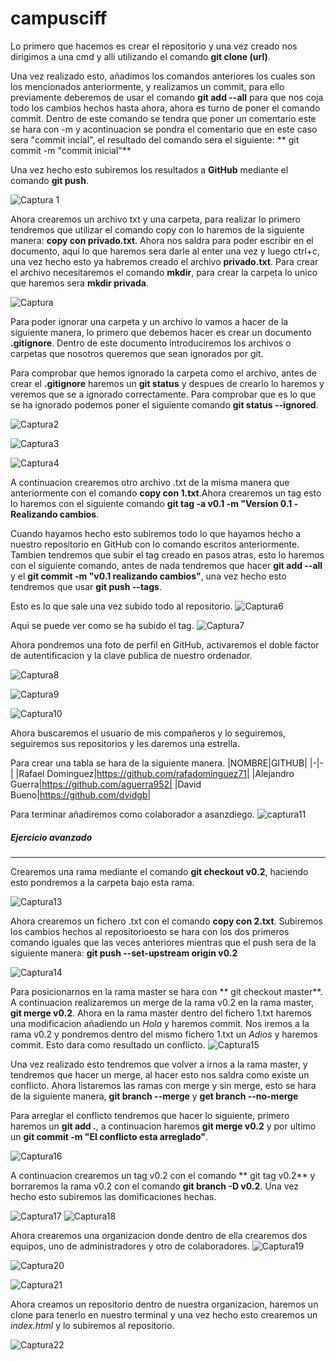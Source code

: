 # campusciff


Lo primero que hacemos es crear el repositorio y una vez creado nos
dirigimos a una cmd y alli utilizando el comando **git clone (url)**.

Una vez realizado esto, añadimos los comandos anteriores los cuales
son los mencionados anteriormente, y realizamos un commit, para ello
previamente deberemos de usar el comando **git add --all** para que
nos coja todo los cambios hechos hasta ahora, ahora es turno de poner
el comando commit. Dentro de este comando se tendra que poner un 
comentario este se hara con -m y acontinuacion se pondra el comentario
que en este caso sera "commit incial", el resultado del comando sera
el siguiente:
** git commit -m "commit inicial"**

Una vez hecho esto subiremos los resultados a **GitHub** mediante el
comando **git push**.

![Captura 1](https://user-images.githubusercontent.com/71384524/93804979-53fa1f80-fc47-11ea-9be3-7da8108ea636.PNG)

Ahora crearemos un archivo txt y una carpeta, para realizar lo primero
tendremos que utilizar el comando copy con lo haremos de la siguiente
manera: **copy con privado.txt**. Ahora nos saldra para poder escribir 
en el documento, aqui lo que haremos sera darle al enter una vez y luego
ctrl+c, una vez hecho esto ya habremos creado el archivo **privado.txt**.
Para crear el archivo necesitaremos el comando **mkdir**, para crear la 
carpeta lo unico que haremos sera **mkdir privada**.

![Captura](https://user-images.githubusercontent.com/71384524/93805074-7d1ab000-fc47-11ea-8202-c356de31ad95.PNG)

Para poder ignorar una carpeta y un archivo lo vamos a hacer de la siguiente
manera, lo primero que debemos hacer es crear un documento **.gitignore**. 
Dentro de este documento introduciremos los archivos o carpetas que nosotros
queremos que sean ignorados por git.

Para comprobar que hemos ignorado la carpeta como el archivo, antes de crear 
el **.gitignore** haremos un **git status** y despues de crearlo lo haremos
y veremos que se a ignorado correctamente. Para comprobar que es lo que se ha 
ignorado podemos poner el siguiente comando **git status --ignored**.

![Captura2](https://user-images.githubusercontent.com/71384524/93805250-c0751e80-fc47-11ea-8bff-b21a0465420b.PNG)

![Captura3](https://user-images.githubusercontent.com/71384524/93805266-c8cd5980-fc47-11ea-98d2-8ee427004f80.PNG)

![Captura4](https://user-images.githubusercontent.com/71384524/93805284-cff46780-fc47-11ea-8570-78f6e829a2f8.PNG)


A continuacion crearemos otro archivo .txt de la misma manera que anteriormente
con el comando **copy con 1.txt**.Ahora crearemos un tag esto lo haremos con el
siguiente comando **git tag -a v0.1 -m "Version 0.1 -Realizando cambios**.

Cuando hayamos hecho esto subiremos todo lo que hayamos hecho a nuestro repositorio
en GitHub con lo comando escritos anteriormente. Tambien tendremos que subir el tag
creado en pasos atras, esto lo haremos con el siguiente comando, antes de nada 
tendremos que hacer **git add --all** y el **git commit -m "v0.1 realizando cambios"**, 
una vez hecho esto tendremos que usar **git push --tags**.

Esto es lo que sale una vez subido todo al repositorio.
![Captura6](https://user-images.githubusercontent.com/71384524/93805486-1cd83e00-fc48-11ea-863e-27cadcb560e7.PNG)

Aqui se puede ver como se ha subido el tag.
![Captura7](https://user-images.githubusercontent.com/71384524/93805631-4a24ec00-fc48-11ea-84b6-561feb942748.PNG)

Ahora pondremos una foto de perfil en GitHub, activaremos el doble factor de 
autentificacion y la clave publica de nuestro ordenador.

![Captura8](https://user-images.githubusercontent.com/71384524/93806074-e6e78980-fc48-11ea-8c5c-b2959dfabbae.PNG)

![Captura9](https://user-images.githubusercontent.com/71384524/93806088-eea72e00-fc48-11ea-8822-f84aaf9b1224.PNG)

![Captura10](https://user-images.githubusercontent.com/71384524/93806105-f666d280-fc48-11ea-9c05-d43af893ca15.PNG)

Ahora buscaremos el usuario de mis compañeros y lo seguiremos, seguiremos sus 
repositorios y les daremos una estrella.

Para crear una tabla se hara de la siguiente manera.
|NOMBRE|GITHUB|
|-|-|
|Rafael Dominguez|https://github.com/rafadominguez71|
|Alejandro Guerra|https://github.com/aguerra952|
|David Bueno|https://github.com/dvidgb|

Para terminar añadiremos como colaborador a asanzdiego.
![captura11](https://user-images.githubusercontent.com/71384524/93806432-6e34fd00-fc49-11ea-93a4-129b191abd9e.PNG)


##### Ejercicio avanzado
----------------------------------------------------------------------------

Crearemos una rama mediante el comando **git checkout v0.2**, haciendo esto 
pondremos a la carpeta bajo esta rama. 

![Captura13](https://user-images.githubusercontent.com/71384524/93923525-cafcea00-fd13-11ea-8533-9c728c11739a.PNG)

Ahora crearemos un fichero .txt con el comando **copy con 2.txt**. Subiremos 
los cambios hechos al repositorioesto se hara con los dos primeros comando 
iguales que las veces anteriores mientras que el push sera de la siguiente manera:
**git push --set-upstream origin v0.2**

![Captura14](https://user-images.githubusercontent.com/71384524/93923761-19aa8400-fd14-11ea-95d0-51dc890a9813.PNG)

Para posicionarnos en la rama master se hara con ** git checkout master**. 
A continuacion realizaremos un merge de la rama v0.2 en la rama master, 
**git merge v0.2**. Ahora en la rama master dentro del fichero 1.txt haremos
una modificacion añadiendo un *Hola* y haremos commit. Nos iremos a la rama 
v0.2 y pondremos dentro del mismo fichero 1.txt un *Adios* y haremos commit.
Esto dara como resultado un conflicto.
![Captura15](https://user-images.githubusercontent.com/71384524/93923921-52e2f400-fd14-11ea-8dfa-a932d0e89003.PNG)

Una vez realizado esto tendremos que volver a irnos a la rama master, y 
tendremos que hacer un merge, al hacer esto nos saldra como existe un 
conflicto. Ahora listaremos las ramas con merge y sin merge, esto se hara
de la siguiente manera, **git branch --merge** y **get branch --no-merge**

Para arreglar el conflicto tendremos que hacer lo siguiente, primero haremos
un **git add .**, a continuacion haremos **git merge v0.2** y por ultimo un
**git commit -m "El conflicto esta arreglado"**.

![Captura16](https://user-images.githubusercontent.com/71384524/93924004-6db56880-fd14-11ea-8c44-61647dab01e9.PNG)

A continuacion crearemos un tag v0.2 con el comando ** git tag v0.2** y 
borraremos la rama v0.2 con el comando **git branch -D v0.2**. Una vez hecho
esto subiremos las domificaciones hechas.

![Captura17](https://user-images.githubusercontent.com/71384524/93924044-7efe7500-fd14-11ea-985d-d436aec4098e.PNG)
![Captura18](https://user-images.githubusercontent.com/71384524/93924056-858cec80-fd14-11ea-9004-a1e051a5d184.PNG)

Ahora crearemos una organizacion donde dentro de ella crearemos dos equipos, 
uno de administradores y otro de colaboradores.
![Captura19](https://user-images.githubusercontent.com/71384524/93924199-b66d2180-fd14-11ea-8a41-9019c742a973.PNG)

![Captura20](https://user-images.githubusercontent.com/71384524/93924205-b79e4e80-fd14-11ea-8d7b-63945fcd2a5d.PNG)

![Captura21](https://user-images.githubusercontent.com/71384524/93924210-b8cf7b80-fd14-11ea-8827-010a2e57fbad.PNG)

Ahora creamos un repositorio dentro de nuestra organizacion, haremos un clone 
para tenerlo en nuestro terminal y una vez hecho esto crearemos un *index.html*
y lo subiremos al repositorio.

![Captura22](https://user-images.githubusercontent.com/71384524/93924292-d56bb380-fd14-11ea-8694-68c7b8a6339f.PNG)



